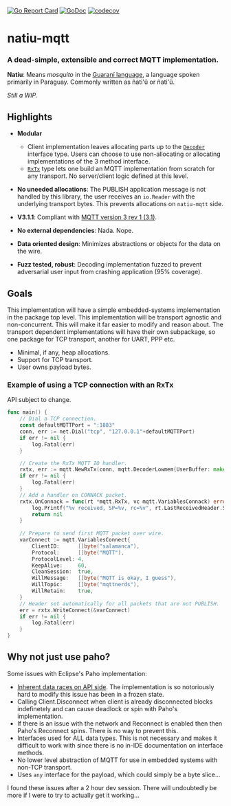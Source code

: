 [![Go Report Card](https://goreportcard.com/badge/github.com/soypat/natiu-mqtt)](https://goreportcard.com/report/github.com/soypat/natiu-mqtt)
[![GoDoc](https://godoc.org/github.com/soypat/natiu-mqtt?status.svg)](https://godoc.org/github.com/soypat/natiu-mqtt)
[![codecov](https://codecov.io/gh/soypat/natiu-mqtt/branch/main/graph/badge.svg)](https://codecov.io/gh/soypat/natiu-mqtt/branch/main)

# natiu-mqtt
### A dead-simple, extensible and correct MQTT implementation.

**Natiu**: Means *mosquito* in the [Guaraní language](https://en.wikipedia.org/wiki/Guarani_language), a language spoken primarily in Paraguay. Commonly written as ñati'û or ñati'ũ.

_Still a WIP._

## Highlights
* **Modular**
    * Client implementation leaves allocating parts up to the [`Decoder`](./mqtt.go) interface type. Users can choose to use non-allocating or allocating implementations of the 3 method interface.
    * [`RxTx`](./rxtx.go) type lets one build an MQTT implementation from scratch for any transport. No server/client logic defined at this level.

* **No uneeded allocations**: The PUBLISH application message is not handled by this library, the user receives an `io.Reader` with the underlying transport bytes. This prevents allocations on `natiu-mqtt` side.
* **V3.1.1**: Compliant with [MQTT version 3 rev 1 (3.1)](https://public.dhe.ibm.com/software/dw/webservices/ws-mqtt/mqtt-v3r1.html).
* **No external dependencies**: Nada. Nope.
* **Data oriented design**: Minimizes abstractions or objects for the data on the wire.
* **Fuzz tested, robust**: Decoding implementation fuzzed to prevent adversarial user input from crashing application (95% coverage).


## Goals
This implementation will have a simple embedded-systems implementation in the package
top level. This implementation will be transport agnostic and non-concurrent. This will make it far easier to modify and reason about. The transport dependent implementations will have their own subpackage, so one package for TCP transport, another for UART, PPP etc.

* Minimal, if any, heap allocations.
* Support for TCP transport.
* User owns payload bytes.

### Example of using a TCP connection with an RxTx
API subject to change.
```go
func main() {
    // Dial a TCP connection.
    const defaultMQTTPort = ":1883"
	conn, err := net.Dial("tcp", "127.0.0.1"+defaultMQTTPort)
	if err != nil {
		log.Fatal(err)
	}

    // Create the RxTx MQTT IO handler.
	rxtx, err := mqtt.NewRxTx(conn, mqtt.DecoderLowmem{UserBuffer: make([]byte, 1500)})
	if err != nil {
		log.Fatal(err)
	}
    // Add a handler on CONNACK packet.
	rxtx.OnConnack = func(rt *mqtt.RxTx, vc mqtt.VariablesConnack) error {
		log.Printf("%v received, SP=%v, rc=%v", rt.LastReceivedHeader.String(), vc.SessionPresent(), vc.ReturnCode.String())
		return nil
	}
	
    // Prepare to send first MQTT packet over wire.
	varConnect := mqtt.VariablesConnect{
		ClientID:      []byte("salamanca"),
		Protocol:      []byte("MQTT"),
		ProtocolLevel: 4,
		KeepAlive:     60,
		CleanSession:  true,
		WillMessage:   []byte("MQTT is okay, I guess"),
		WillTopic:     []byte("mqttnerds"),
		WillRetain:    true,
	}
    // Header set automatically for all packets that are not PUBLISH.
	err = rxtx.WriteConnect(&varConnect)
	if err != nil {
		log.Fatal(err)
	}
}
```
## Why not just use paho?

Some issues with Eclipse's Paho implementation:
* [Inherent data races on API side](https://github.com/eclipse/paho.mqtt.golang/issues/550). The implementation is so notoriously hard to modify this issue has been in a frozen state.
* Calling Client.Disconnect when client is already disconnected blocks indefinetely and can cause deadlock or spin with Paho's implementation. 
* If there is an issue with the network and Reconnect is enabled then then Paho's Reconnect spins. There is no way to prevent this.
* Interfaces used for ALL data types. This is not necessary and makes it difficult to work with since there is no in-IDE documentation on interface methods.
* No lower level abstraction of MQTT for use in embedded systems with non-TCP transport.
* Uses `any` interface for the payload, which could simply be a byte slice...

I found these issues after a 2 hour dev session. There will undoubtedly be more if I were to try to actually get it working...